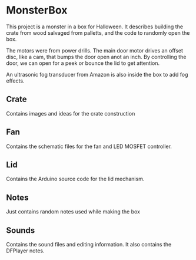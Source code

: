 # MonsterBox
This project is a monster in a box for Halloween.
It describes building the crate from wood salvaged from palletts,
and the code to randomly open the box.

The motors were from power drills.  The main door motor drives an offset disc, like a cam, that 
bumps the door open anot an inch.  By controlling the door, we can open for a peek or bounce the lid to get attention.

An ultrasonic fog transducer from Amazon is also inside the box to add fog effects.

## Crate
Contains images and ideas for the crate construction

## Fan
Contains the schematic files for the fan and LED MOSFET controller.

## Lid
Contains the Arduino source code for the lid mechanism.

## Notes
Just contains random notes used while making the box

## Sounds
Contains the sound files and editing information. It also contains the DFPlayer notes.
